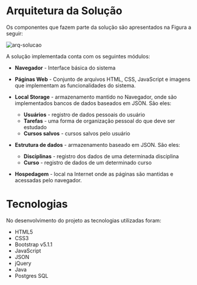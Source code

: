 # Arquitetura da Solução 

Os componentes que fazem parte da solução são apresentados na Figura a seguir:

![arq-solucao](https://user-images.githubusercontent.com/89420917/145648842-1d4ce2b3-342b-475c-86c4-7cd849deb0ea.png)

A solução implementada conta com os seguintes módulos:
- **Navegador** - Interface básica do sistema 
- **Páginas Web** - Conjunto de arquivos HTML, CSS, JavaScript e imagens que implementam as funcionalidades do sistema.
- **Local Storage** - armazenamento mantido no Navegador, onde são implementados bancos de dados baseados em JSON. São eles: 
  - **Usuários** - registro de dados pessoais do usuário
  - **Tarefas** - uma forma de organização pessoal do que deve ser estudado
  - **Cursos salvos** - cursos salvos pelo usuário 
- **Estrutura de dados** - armazenamento baseado em JSON. São eles:
  - **Disciplinas** - registro dos dados de uma determinada disciplina
  - **Curso** - registro de dados de um determinado curso
    
- **Hospedagem** - local na Internet onde as páginas são mantidas e acessadas pelo navegador. 



# Tecnologias
No desenvolvimento do projeto as tecnologias utilizadas foram: 
- HTML5
- CSS3
- Bootstrap v5.1.1
- JavaScript
- JSON
- jQuery
- Java
- Postgres SQL
